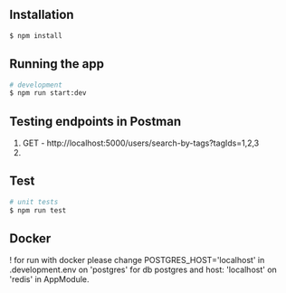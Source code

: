 ## Installation

```bash
$ npm install
```

## Running the app

```bash
# development
$ npm run start:dev
```

## Testing endpoints in Postman

1) GET - http://localhost:5000/users/search-by-tags?tagIds=1,2,3
2)


## Test

```bash
# unit tests
$ npm run test
```

## Docker 

! for run with docker please change POSTGRES_HOST='localhost' in .development.env
on 'postgres' for db postgres and host: 'localhost' on 'redis' in AppModule.

